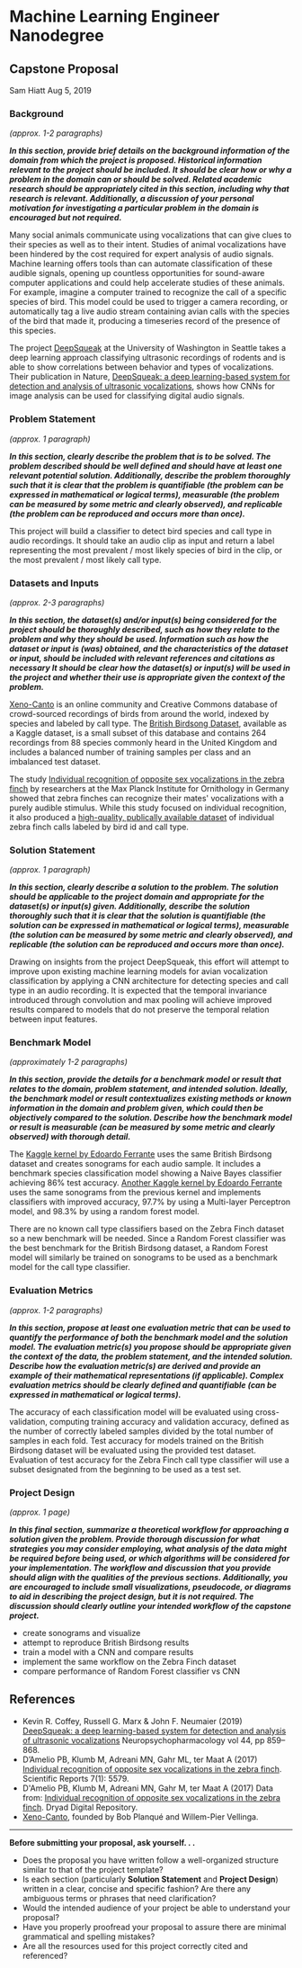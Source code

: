 # Machine Learning Engineer Nanodegree
## Capstone Proposal
Sam Hiatt
Aug 5, 2019

### Background
_(approx. 1-2 paragraphs)_

**_In this section, provide brief details on the background information of the domain from which the project is proposed. Historical information relevant to the project should be included. It should be clear how or why a problem in the domain can or should be solved. Related academic research should be appropriately cited in this section, including why that research is relevant. Additionally, a discussion of your personal motivation for investigating a particular problem in the domain is encouraged but not required._**

Many social animals communicate using vocalizations that can give clues to their species as well as to their intent. Studies of animal vocalizations have been hindered by the cost required for expert analysis of audio signals. Machine learning offers tools than can automate classification of these audible signals, opening up countless opportunities for sound-aware computer applications and could help accelerate studies of these animals. For example, imagine a computer trained to recognize the call of a specific species of bird. This model could be used to trigger a camera recording, or automatically tag a live audio stream containing avian calls with the species of the bird that made it, producing a timeseries record of the presence of this species.

The project [DeepSqueak](https://github.com/DrCoffey/DeepSqueak) at the University of Washington in Seattle takes a deep learning approach classifying ultrasonic recordings of rodents and is able to show correlations between behavior and types of vocalizations. Their publication in Nature, [DeepSqueak: a deep learning-based system for detection and analysis of ultrasonic vocalizations](https://www.nature.com/articles/s41386-018-0303-6), shows how CNNs for image analysis can be used for classifying digital audio signals. 


### Problem Statement
_(approx. 1 paragraph)_

**_In this section, clearly describe the problem that is to be solved. The problem described should be well defined and should have at least one relevant potential solution. Additionally, describe the problem thoroughly such that it is clear that the problem is quantifiable (the problem can be expressed in mathematical or logical terms), measurable (the problem can be measured by some metric and clearly observed), and replicable (the problem can be reproduced and occurs more than once)._**

This project will build a classifier to detect bird species and call type in audio recordings. It should take an audio clip as input and return a label representing the most prevalent / most likely species of bird in the clip, or the most prevalent / most likely call type. 


### Datasets and Inputs
_(approx. 2-3 paragraphs)_

**_In this section, the dataset(s) and/or input(s) being considered for the project should be thoroughly described, such as how they relate to the problem and why they should be used. Information such as how the dataset or input is (was) obtained, and the characteristics of the dataset or input, should be included with relevant references and citations as necessary It should be clear how the dataset(s) or input(s) will be used in the project and whether their use is appropriate given the context of the problem._**

[Xeno-Canto](https://www.xeno-canto.org) is an online community and Creative Commons database of crowd-sourced recordings of birds from around the world, indexed by species and labeled by call type. The [British Birdsong Dataset](https://www.kaggle.com/rtatman/british-birdsong-dataset), available as a Kaggle dataset, is a small subset of this database and contains 264 recordings from 88 species commonly heard in the United Kingdom and includes a balanced number of training samples per class and an imbalanced test dataset. 

The study [Individual recognition of opposite sex vocalizations in the zebra finch](https://www.nature.com/articles/s41598-017-05982-x) by researchers at the Max Planck Institute for Ornithology in Germany showed that zebra finches can recognize their mates' vocalizations with a purely audible stimulus. While this study focused on individual recognition, it also produced a [high-quality, publically available dataset](https://datadryad.org/resource/doi:10.5061/dryad.4g8b7/1) of individual zebra finch calls labeled by bird id and call type. 


### Solution Statement
_(approx. 1 paragraph)_

**_In this section, clearly describe a solution to the problem. The solution should be applicable to the project domain and appropriate for the dataset(s) or input(s) given. Additionally, describe the solution thoroughly such that it is clear that the solution is quantifiable (the solution can be expressed in mathematical or logical terms), measurable (the solution can be measured by some metric and clearly observed), and replicable (the solution can be reproduced and occurs more than once)._**

Drawing on insights from the project DeepSqueak, this effort will attempt to improve upon existing machine learning models for avian vocalization classification by applying a CNN architecture for detecting species and call type in an audio recording. It is expected that the temporal invariance introduced through convolution and max pooling will achieve improved results compared to models that do not preserve the temporal relation between input features.


### Benchmark Model
_(approximately 1-2 paragraphs)_

**_In this section, provide the details for a benchmark model or result that relates to the domain, problem statement, and intended solution. Ideally, the benchmark model or result contextualizes existing methods or known information in the domain and problem given, which could then be objectively compared to the solution. Describe how the benchmark model or result is measurable (can be measured by some metric and clearly observed) with thorough detail._**

The [Kaggle kernel by Edoardo Ferrante](https://www.kaggle.com/fleanend/extract-features-with-librosa-predict-with-nb) uses the same British Birdsong dataset and creates sonograms for each audio sample. It includes a benchmark species classification model showing a Naive Bayes classifier achieving 86% test accuracy. [Another Kaggle kernel by Edoardo Ferrante](https://www.kaggle.com/fleanend/bird-visualisation-and-classification) uses the same sonograms from the previous kernel and implements classifiers with improved accuracy, 97.7% by using a Multi-layer Perceptron model, and 98.3% by using a random forest model. 

There are no known call type classifiers based on the Zebra Finch dataset so a new benchmark will be needed. Since a Random Forest classifier was the best benchmark for the British Birdsong dataset, a Random Forest model will similarly be trained on sonograms to be used as a benchmark model for the call type classifier. 

### Evaluation Metrics
_(approx. 1-2 paragraphs)_

**_In this section, propose at least one evaluation metric that can be used to quantify the performance of both the benchmark model and the solution model. The evaluation metric(s) you propose should be appropriate given the context of the data, the problem statement, and the intended solution. Describe how the evaluation metric(s) are derived and provide an example of their mathematical representations (if applicable). Complex evaluation metrics should be clearly defined and quantifiable (can be expressed in mathematical or logical terms)._**

The accuracy of each classification model will be evaluated using cross-validation, computing training accuracy and validation accuracy, defined as the number of correctly labeled samples divided by the total number of samples in each fold. Test accuracy for models trained on the British Birdsong dataset will be evaluated using the provided test dataset. Evaluation of test accuracy for the Zebra Finch call type classifier will use a subset designated from the beginning to be used as a test set. 


### Project Design
_(approx. 1 page)_

**_In this final section, summarize a theoretical workflow for approaching a solution given the problem. Provide thorough discussion for what strategies you may consider employing, what analysis of the data might be required before being used, or which algorithms will be considered for your implementation. The workflow and discussion that you provide should align with the qualities of the previous sections. Additionally, you are encouraged to include small visualizations, pseudocode, or diagrams to aid in describing the project design, but it is not required. The discussion should clearly outline your intended workflow of the capstone project._**


* create sonograms and visualize
* attempt to reproduce British Birdsong results
* train a model with a CNN and compare results
* implement the same workflow on the Zebra Finch dataset
* compare performance of Random Forest classifier vs CNN


## References
* Kevin R. Coffey, Russell G. Marx & John F. Neumaier (2019) [DeepSqueak: a deep learning-based system for detection and analysis of ultrasonic vocalizations](https://doi.org/10.1038/s41598-017-05982-x) Neuropsychopharmacology vol 44, pp 859–868. 
* D’Amelio PB, Klumb M, Adreani MN, Gahr ML, ter Maat A (2017) [Individual recognition of opposite sex vocalizations in the zebra finch](https://doi.org/10.1038/s41598-017-05982-x). Scientific Reports 7(1): 5579. 
* D'Amelio PB, Klumb M, Adreani MN, Gahr M, ter Maat A (2017) Data from: [Individual recognition of opposite sex vocalizations in the zebra finch](https://doi.org/10.5061/dryad.4g8b7). Dryad Digital Repository. 
* [Xeno-Canto](https://www.xeno-canto.org), founded by Bob Planqué and Willem-Pier Vellinga. 

-----------

**Before submitting your proposal, ask yourself. . .**

- Does the proposal you have written follow a well-organized structure similar to that of the project template?
- Is each section (particularly **Solution Statement** and **Project Design**) written in a clear, concise and specific fashion? Are there any ambiguous terms or phrases that need clarification?
- Would the intended audience of your project be able to understand your proposal?
- Have you properly proofread your proposal to assure there are minimal grammatical and spelling mistakes?
- Are all the resources used for this project correctly cited and referenced?
